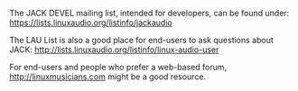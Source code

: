 The JACK DEVEL mailing list, intended for developers, can be found under:
https://lists.linuxaudio.org/listinfo/jackaudio

The LAU List is also a good place for end-users to ask questions about JACK:
http://lists.linuxaudio.org/listinfo/linux-audio-user

For end-users and people who prefer a web-based forum, http://linuxmusicians.com might be a good resource.